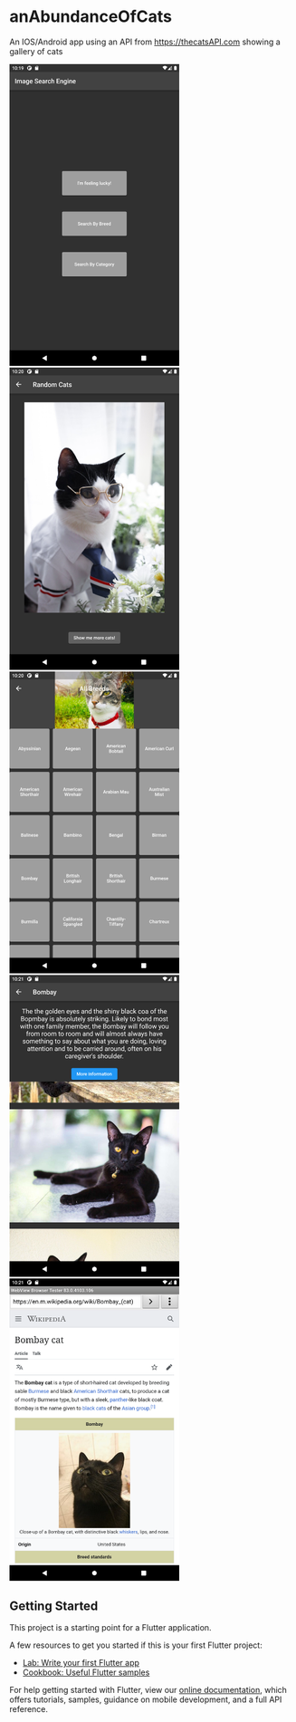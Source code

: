 # anAbundanceOfCats

An IOS/Android app using an API from https://thecatsAPI.com showing a gallery of cats

<img src= 'image_preview/Screenshot_1645629568.png' width='300'> <img src= 'image_preview/Screenshot_1645629631.png' width='300'>
<img src= 'image_preview/Screenshot_1645629644.png' width='300'> <img src= 'image_preview/Screenshot_1645629661.png' width='300'>
<img src= 'image_preview/Screenshot_1645629676.png' width='300'>

## Getting Started

This project is a starting point for a Flutter application.

A few resources to get you started if this is your first Flutter project:

- [Lab: Write your first Flutter app](https://flutter.dev/docs/get-started/codelab)
- [Cookbook: Useful Flutter samples](https://flutter.dev/docs/cookbook)

For help getting started with Flutter, view our
[online documentation](https://flutter.dev/docs), which offers tutorials,
samples, guidance on mobile development, and a full API reference.

